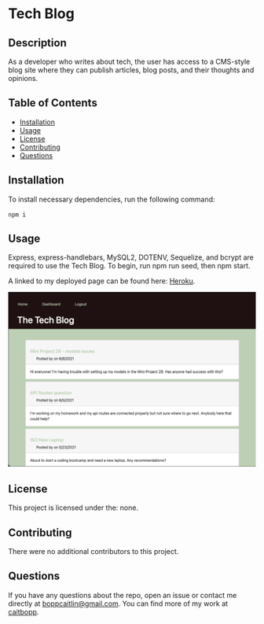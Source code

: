 # Tech Blog

## Description
As a developer who writes about tech, the user has access to a CMS-style blog site where they can publish articles, blog posts, and their thoughts and opinions.
## Table of Contents
- [Installation](#installation)
- [Usage](#usage)
- [License](#license)
- [Contributing](#contributing)
- [Questions](#questions)
## Installation
To install necessary dependencies, run the following command:
```
npm i
```

## Usage
Express, express-handlebars, MySQL2, DOTENV, Sequelize, and bcrypt are required to use the Tech Blog. To begin, run npm run seed, then npm start.

A linked to my deployed page can be found here: [Heroku](https://hidden-dawn-08659.herokuapp.com/).

<img src="./public/assets/project_screenshot.png">


## License
This project is licensed under the: none.



## Contributing
There were no additional contributors to this project.

## Questions
If you have any questions about the repo, open an issue or contact me directly at boppcaitlin@gmail.com. You can find more of my work at [caitbopp](https://github.com/caitbopp).